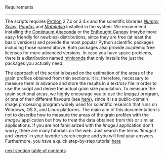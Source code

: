 Requirements

-------------



The scripts requires [Python][1] 2.7.x or 3.4.x and the scientific libraries [*Numpy*][2], [*Scipy*][3], [*Pandas*][9] and [*Matplotlib*][4] installed in the system. We recommend installing the [Continuum Anaconda][5] or the [Enthought Canopy][6] (maybe more easy-friendly for newbies) distributions, since they are free (at least the basic versions) and provide the most popular Python scientific packages including those named above. Both packages also provide academic free licenses for more advanced versions. In case you have space problems, there is a distribution named [miniconda][7] that only installs the just the packages you actually need.



The approach of the script is based on the estimation of the areas of the grain profiles obtained from thin sections. It is, therefore, necessary to measure them in advance and store the results in a text/csv file in order to use the script and derive the actual grain size population. To measure the grain sectional areas, we highly encourage you to use the [*ImageJ*][8] program, or one of their different flavours (see [here](http://fiji.sc/ImageJ)), since it is a public-domain image processing program widely used for scientific research that runs on Windows, OS X, and Linux platforms. The main aim of this documentation is not to describe how to measure the areas of the grain profiles with the *ImageJ* application but how to treat the data obtained from this or similar applications. If you are not familiarized with the *ImageJ* application don't worry, there are many tutorials on the web. Just search the terms *'ImageJ'* and *'areas'* in your favorite search engine and you will find your answers. Furthermore, you have a quick step-by-step tutorial [here](https://github.com/marcoalopez/GrainSizeTools/blob/master/DOCS/imageJ_tutorial.md)



[next section](https://github.com/marcoalopez/GrainSizeTools/blob/master/DOCS/brief_tutorial.md)
[table of contents](https://github.com/marcoalopez/GrainSizeTools/blob/master/DOCS/tableOfContents.md)



[1]: https://www.python.org/

[2]: http://www.numpy.org/

[3]: http://www.scipy.org/

[4]: http://matplotlib.org/

[5]: https://store.continuum.io/cshop/anaconda/

[6]: https://www.enthought.com/products/canopy/

[7]: http://conda.pydata.org/miniconda.html

[8]: http://rsbweb.nih.gov/ij/

[9]: http://pandas.pydata.org
